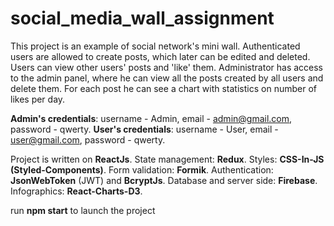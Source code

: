 # social_media_wall_assignment

This project is an example of social network's mini wall. Authenticated users are allowed to create posts, which later can be edited and deleted. Users can view other users' posts and 'like' them.
Administrator has access to the admin panel, where he can view all the posts created by all users and delete them. For each post he can see a chart with statistics on number of likes per day.

**Admin's credentials**: username - Admin, email - admin@gmail.com, password - qwerty.
**User's credentials**: username - User, email - user@gmail.com, password - qwerty.

Project is written on **ReactJs**.
State management: **Redux**.
Styles: **CSS-In-JS (Styled-Components)**.
Form validation: **Formik**.
Authentication: **JsonWebToken** (JWT) and **BcryptJs**.
Database and server side: **Firebase**.
Infographics: **React-Charts-D3**.

run **npm start** to launch the project
